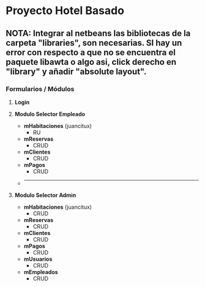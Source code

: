 # Proyecto Hotel Basado

## NOTA: Integrar al netbeans las bibliotecas de la carpeta "libraries", son necesarias. SI hay un error con respecto a que no se encuentra el paquete libawta o algo asi, click derecho en "library" y añadir "absolute layout".

### Formularios / Módulos
1. **Login**

2. **Modulo Selector Empleado**
   - **mHabitaciones** (juancitux)
      - RU
   - **mReservas**
      - CRUD 
   - **mClientes**
      - CRUD
   - **mPagos**
      - CRUD
   - ****

3. **Modulo Selector Admin**
   - **mHabitaciones** (juancitux)
      - CRUD
   - **mReservas**
      - CRUD
   - **mClientes**
      - CRUD
   - **mPagos**
      - CRUD
   - **mUsuarios**
      - CRUD
   - **mEmpleados**
      - CRUD

